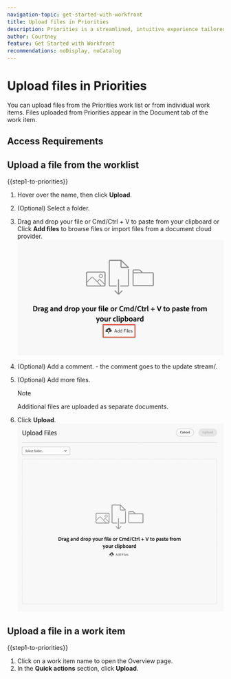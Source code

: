 ```yaml
---
navigation-topic: get-started-with-workfront
title: Upload files in Priorities
description: Priorities is a streamlined, intuitive experience tailored for task owners. 
author: Courtney
feature: Get Started with Workfront
recommendations: noDisplay, noCatalog
---
```


# Upload files in Priorities

You can upload files from the Priorities work list or from individual work items. Files uploaded from Priorities appear in the Document tab of the work item. 

## Access Requirements



## Upload a file from the worklist

{{step1-to-priorities}}

1. Hover over the name, then click **Upload**.
1. (Optional) Select a folder.
1. Drag and drop your file or Cmd/Ctrl + V to paste from your clipboard
or
Click **Add files** to browse files or import files from a document cloud provider.
![](assets/add-files.png)
1. (Optional) Add a comment. - the comment goes to the update stream/.
1. (Optional) Add more files.

    >[!NOTE]
    >
    >Additional files are uploaded as separate documents. 
1. Click **Upload**. 
![](assets/upload-file-module.png)


## Upload a file in a work item

{{step1-to-priorities}}

1. Click on a work item name to open the Overview page.
1. In the **Quick actions** section, click **Upload**. 